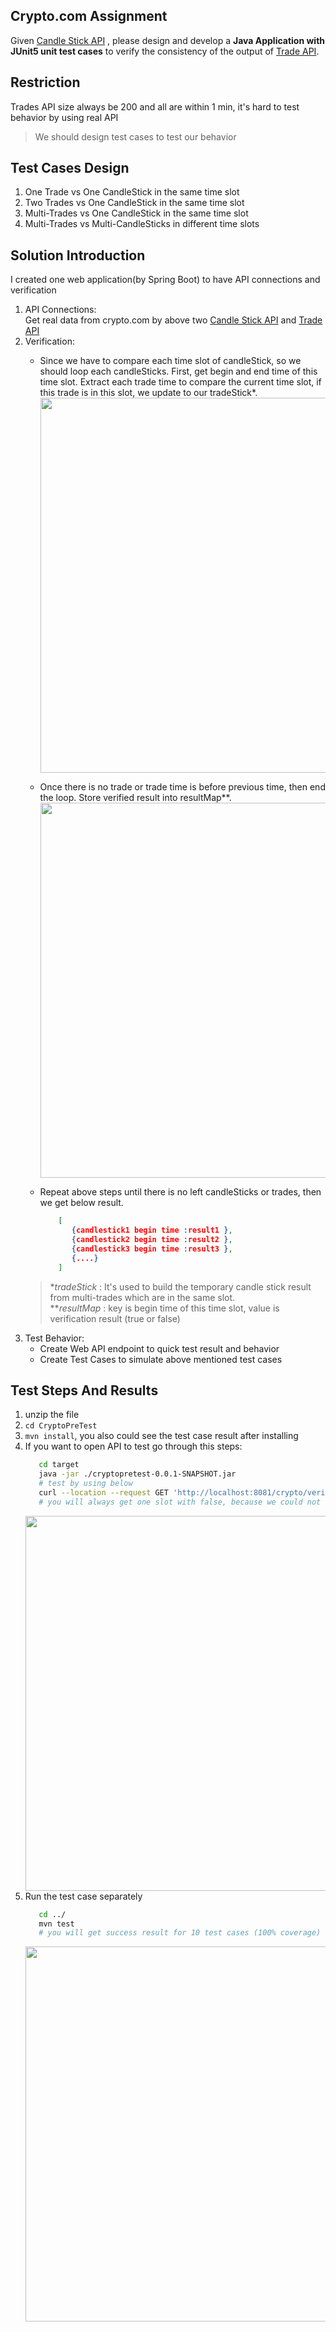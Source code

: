 ## Crypto.com Assignment
Given [Candle Stick API](https://exchange-docs.crypto.com/#public-get-candlestick) , please design and
develop a **Java Application with JUnit5 unit test cases** to verify the consistency of the output of [Trade API](https://exchange-docs.crypto.com/#public-get-trades).

## Restriction 
Trades API size always be 200 and all are within 1 min, it's hard to test behavior by using real API
> We should design test cases to test our behavior

## Test Cases Design
1. One Trade vs One CandleStick in the same time slot
2. Two Trades vs One CandleStick in the same time slot
3. Multi-Trades vs One CandleStick in the same time slot
4. Multi-Trades vs Multi-CandleSticks in different time slots

## Solution Introduction
I created one web application(by Spring Boot) to have API connections and verification
1. API Connections:\
   Get real data from crypto.com by above two [Candle Stick API](https://exchange-docs.crypto.com/#public-get-candlestick) and [Trade API](https://exchange-docs.crypto.com/#public-get-trades)
2. Verification:
   - Since we have to compare each time slot of candleStick, so we should loop each candleSticks.
     First, get begin and end time of this time slot. 
     Extract each trade time to compare the current time slot, if this trade is in this slot, we update to our tradeStick*.
     <img src="https://user-images.githubusercontent.com/48560984/161411744-a105ca76-09bf-497f-ac69-93a6e61f3eee.png" width=600/>
   - Once there is no trade or trade time is before previous time, then end the loop. 
     Store verified result into resultMap**.
     <img src="https://user-images.githubusercontent.com/48560984/161411797-903543b0-b590-4ce5-844c-aa4ab528f9e3.png" width=600/>
     
   - Repeat above steps until there is no left candleSticks or trades, then we get below result.
     ```json
         [
            {candlestick1 begin time :result1 },
            {candlestick2 begin time :result2 },
            {candlestick3 begin time :result3 },
            {....}
         ]
     ```
   > \**tradeStick* : It's used to build the temporary candle stick result from multi-trades which are in the same slot.\
   > \*\**resultMap* : key is begin time of this time slot, value is verification result (true or false)
3. Test Behavior:
   - Create Web API endpoint to quick test result and behavior
   - Create Test Cases to simulate above mentioned test cases

## Test Steps And Results
1. unzip the file 
2. `cd CryptoPreTest`
3. `mvn install`, you also could see the test case result after installing    
4. If you want to open API to test go through this steps:
   ```bash
      cd target
      java -jar ./cryptopretest-0.0.1-SNAPSHOT.jar
      # test by using below
      curl --location --request GET 'http://localhost:8081/crypto/verify?instrumentName=BTC_USDT&timeframe=1m'
      # you will always get one slot with false, because we could not have whole one minunte data to check.
   ```
   <img src="https://user-images.githubusercontent.com/48560984/161411002-88150e98-e017-4f7f-bcf0-149771cf694d.png" width=600/>
5. Run the test case separately
   ```bash
      cd ../
      mvn test
      # you will get success result for 10 test cases (100% coverage)
   ```
   <img src="https://user-images.githubusercontent.com/48560984/161410949-ec29c82f-d34c-4027-91a0-4da60fc54daa.png" width=600/>
    

 


